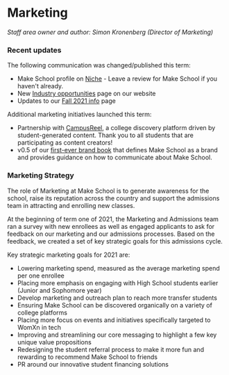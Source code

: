 # Marketing

*Staff area owner and author: Simon Kronenberg (Director of Marketing)*

### Recent updates

The following communication was changed/published this term:
  - Make School profile on [Niche](https://www.niche.com/colleges/make-school/) - Leave a review for Make School if you haven't already.
  - New [Industry opportunities](https://www.makeschool.com/computer-science-degree/industry-opportunities) page on our website
  - Updates to our [Fall 2021 info](https://www.makeschool.com/computer-science-degree/fall) page

Additional marketing initiatives launched this term:
  - Partnership with [CampusReel](https://www.campusreel.org/), a college discovery platform driven by student-generated content. Thank you to all students that are participating as content creators!
  - v0.5 of our [first-ever brand book](https://docs.makeschool.com/brand-book/#/README) that defines Make School as a brand and provides guidance on how to communicate about Make School.  

### Marketing Strategy

The role of Marketing at Make School is to generate awareness for the school, raise its reputation across the country and support the admissions team in attracting and enrolling new classes.

At the beginning of term one of 2021, the Marketing and Admissions team ran a survey with new enrollees as well as engaged applicants to ask for feedback on our marketing and our admissions processes. Based on the feedback, we created a set of key strategic goals for this admissions cycle.


Key strategic marketing goals for 2021 are:
  - Lowering marketing spend, measured as the average marketing spend per one enrollee
  - Placing more emphasis on engaging with High School students earlier (Junior and Sophomore year)
  - Develop marketing and outreach plan to reach more transfer students
  - Ensuring Make School can be discovered organically on a variety of college platforms
  - Placing more focus on events and initiatives specifically targeted to WomXn in tech
  - Improving and streamlining our core messaging to highlight a few key unique value propositions
  - Redesigning the student referral process to make it more fun and rewarding to recommend Make School to friends
  - PR around our innovative student financing solutions
